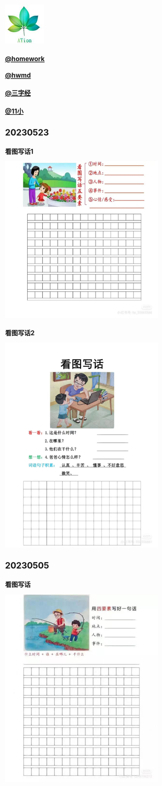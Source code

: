 #  ![244564485](./bak/ATion01.jpg "ation126")  

## [@homework](./hw/index.html)
## [@hwmd](./hw/homework.md)
## [@三字经](./hw/3rd.html) 
## [@11小](./hw/11小.html) 



# 20230523

## 看图写话1

![图1](./hw/pt/20230513_01.jpg "看图写话1")  

## 看图写话2

![图2](./hw/pt/20230513_02.jpg "看图写话2")  



# 20230505

## 看图写话

![图1](./hw/pt/20230505_01.jpg)  



